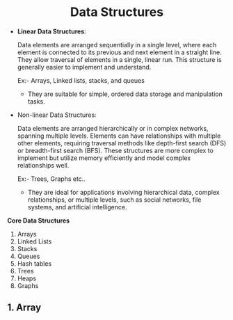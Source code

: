 <center><h1>Data Structures</h1></center>

-  **Linear Data Structures**:

    Data elements are arranged sequentially in a single level, where each element is connected to its previous and next element in a straight line. They allow traversal of elements in a single, linear run. This structure is generally easier to implement and understand. 

    Ex:- Arrays, Linked lists, stacks, and queues

    * They are suitable for simple, ordered data storage and manipulation tasks.


- Non-linear Data Structures:

    Data elements are arranged hierarchically or in complex networks, spanning multiple levels. Elements can have relationships with multiple other elements, requiring traversal methods like depth-first search (DFS) or breadth-first search (BFS). These structures are more complex to implement but utilize memory efficiently and model complex relationships well.

    Ex:- Trees, Graphs etc..

    * They are ideal for applications involving hierarchical data, complex relationships, or multiple levels, such as social networks, file systems, and artificial intelligence.

**Core Data Structures**



1. Arrays
2. Linked Lists
3. Stacks
4. Queues
5. Hash tables
6. Trees
7. Heaps
8. Graphs



## 1. Array




